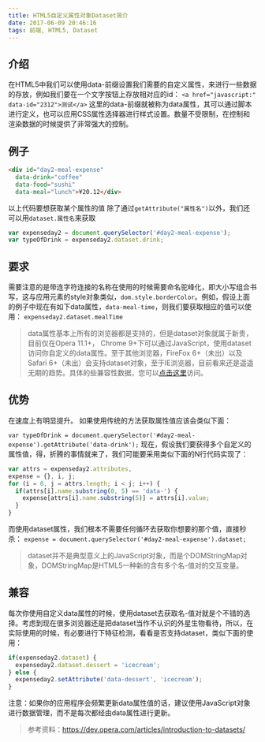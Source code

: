 ```yaml
---
title: HTML5自定义属性对象Dataset简介
date: 2017-06-09 20:46:16
tags: 前端, HTML5, Dataset
---
```


## 介绍

在HTML5中我们可以使用data-前缀设置我们需要的自定义属性，来进行一些数据的存放，例如我们要在一个文字按钮上存放相对应的id：
`<a href="javascript:" data-id="2312">测试</a>`
这里的data-前缀就被称为data属性，其可以通过脚本进行定义，也可以应用CSS属性选择器进行样式设置。数量不受限制，在控制和渲染数据的时候提供了非常强大的控制。

<!-- more -->

## 例子

``` html
<div id="day2-meal-expense" 
  data-drink="coffee" 
  data-food="sushi" 
  data-meal="lunch">¥20.12</div>
```

以上代码要想获取某个属性的值
除了通过`getAttribute("属性名")`以外，我们还可以用`dataset.属性名`来获取

``` javascript
var expenseday2 = document.querySelector('#day2-meal-expense');  
var typeOfDrink = expenseday2.dataset.drink;
```

## 要求

需要注意的是带连字符连接的名称在使用的时候需要命名驼峰化，即大小写组合书写，这与应用元素的style对象类似，`dom.style.borderColor`。例如，假设上面的例子中现在有如下data属性，`data-meal-time`，则我们要获取相应的值可以使用：
`expenseday2.dataset.mealTime`

> data属性基本上所有的浏览器都是支持的，但是dataset对象就属于新贵，目前仅在Opera 11.1+， Chrome 9+下可以通过JavaScript，使用dataset访问你自定义的data属性。至于其他浏览器，FireFox 6+（未出）以及Safari 6+（未出）会支持dataset对象，至于IE浏览器，目前看来还是遥遥无期的趋势。具体的些兼容性数据，您可以[点击这里](http://caniuse.com/#feat=dataset)访问。

## 优势

在速度上有明显提升。
如果使用传统的方法获取属性值应该会类似下面：

`var typeOfDrink = document.querySelector('#day2-meal-expense').getAttribute('data-drink');`
现在，假设我们要获得多个自定义的属性值，得，折腾的事情就来了，我们可能要采用类似下面的N行代码实现了：

``` javascript
var attrs = expenseday2.attributes,
expense = {}, i, j;  
for (i = 0, j = attrs.length; i < j; i++) {
  if(attrs[i].name.substring(0, 5) == 'data-') {
    expense[attrs[i].name.substring(5)] = attrs[i].value;
  }
}
```

而使用dataset属性，我们根本不需要任何循环去获取你想要的那个值，直接秒杀：
`expense = document.querySelector('#day2-meal-expense').dataset;`

> dataset并不是典型意义上的JavaScript对象，而是个DOMStringMap对象，DOMStringMap是HTML5一种新的含有多个名-值对的交互变量。

## 兼容

每次你使用自定义data属性的时候，使用dataset去获取名-值对就是个不错的选择。考虑到现在很多浏览器还是把dataset当作不认识的外星生物看待，所以，在实际使用的时候，有必要进行下特征检测，看看是否支持dataset，类似下面的使用：

``` javascript
if(expenseday2.dataset) {
  expenseday2.dataset.dessert = 'icecream';
} else {
  expenseday2.setAttribute('data-dessert', 'icecream');
}
```

注意：如果你的应用程序会频繁更新data属性值的话，建议使用JavaScript对象进行数据管理，而不是每次都经由data属性进行更新。

> 参考资料：https://dev.opera.com/articles/introduction-to-datasets/

